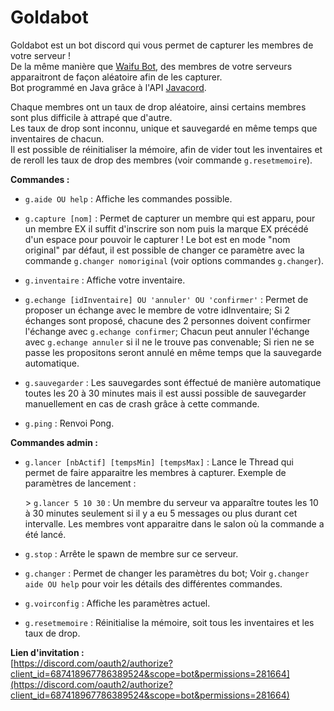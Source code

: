 # Goldabot

Goldabot est un bot discord qui vous permet de capturer les membres de votre serveur !  
De la même manière que [Waifu Bot](https://waifubot.net/), des membres de votre serveurs apparaitront de façon aléatoire afin de les capturer.  
Bot programmé en Java grâce à l'API [Javacord](https://javacord.org/).  


Chaque membres ont un taux de drop aléatoire, ainsi certains membres sont plus difficile à attrapé que d'autre.  
Les taux de drop sont inconnu, unique et sauvegardé en même temps que inventaires de chacun.  
Il est possible de réinitialiser la mémoire, afin de vider tout les inventaires et de reroll les taux de drop des membres (voir commande `g.resetmemoire`).  



 **Commandes :**

- `g.aide OU help` : 
  Affiche les commandes possible.

- `g.capture [nom]` : 
  Permet de capturer un membre qui est apparu, pour un membre EX il suffit d'inscrire son nom puis la marque EX précédé d'un espace pour pouvoir le capturer !
  Le bot est en mode "nom original" par défaut, il est possible de changer ce paramètre avec la commande `g.changer nomoriginal` (voir options commandes `g.changer`).

- `g.inventaire` : 
  Affiche votre inventaire.
  
- `g.echange [idInventaire] OU 'annuler' OU 'confirmer'` : 
  Permet de proposer un échange avec le membre de votre idInventaire;
  Si 2 échanges sont proposé, chacune des 2 personnes doivent confirmer l'échange avec `g.echange confirmer`;
  Chacun peut annuler l'échange avec `g.echange annuler` si il ne le trouve pas convenable;
  Si rien ne se passe les propositons seront annulé en même temps que la sauvegarde automatique.

- `g.sauvegarder` : 
  Les sauvegardes sont éffectué de manière automatique toutes les 20 à 30 minutes mais il est aussi possible de sauvegarder manuellement en cas de crash grâce à cette commande.

- `g.ping` : 
  Renvoi Pong.
  
 **Commandes admin :**
 
- `g.lancer [nbActif] [tempsMin] [tempsMax]` : 
  Lance le Thread qui permet de faire apparaitre les membres à capturer. Exemple de paramètres de lancement :

  \> `g.lancer 5 10 30` :
  Un membre du serveur va apparaître toutes les 10 à 30 minutes seulement si il y a eu 5 messages ou plus durant cet intervalle.
  Les membres vont apparaitre dans le salon où la commande a été lancé.

- `g.stop` : 
  Arrête le spawn de membre sur ce serveur.
 
- `g.changer` : 
  Permet de changer les paramètres du bot; Voir `g.changer aide OU help` pour voir les détails des différentes commandes.
  
- `g.voirconfig` : 
  Affiche les paramètres actuel.
  
- `g.resetmemoire` : 
  Réinitialise la mémoire, soit tous les inventaires et les taux de drop.


**Lien d'invitation :**  
[https://discord.com/oauth2/authorize?client_id=687418967786389524&scope=bot&permissions=281664](https://discord.com/oauth2/authorize?client_id=687418967786389524&scope=bot&permissions=281664)


